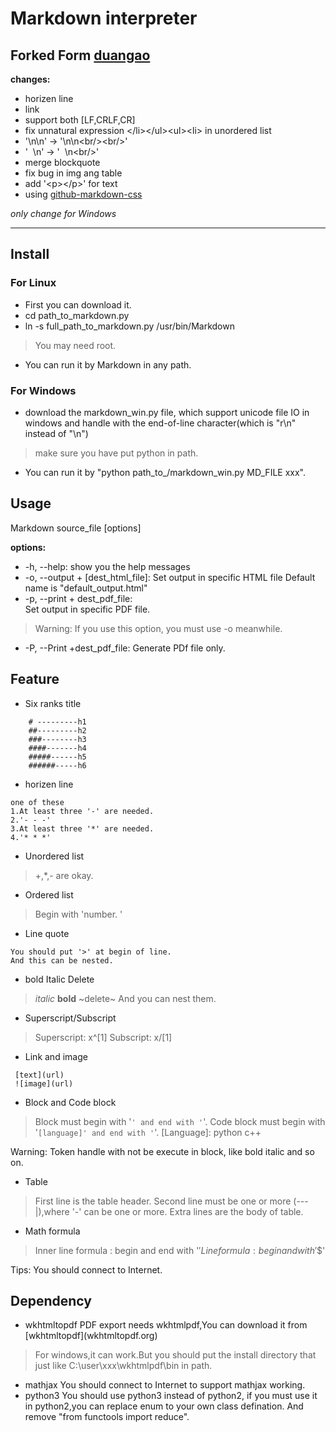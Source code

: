 # Markdown interpreter

## Forked Form [duangao](https://github.com/duangao/Markdown)
**changes:**
+ horizen line
+ link
+ support both [LF,CRLF,CR]
+ fix unnatural expression &lt;/li&gt;&lt;/ul&gt;&lt;ul&gt;&lt;li&gt; in unordered list
+ '\n\n' -> '\n\n&lt;br/&gt;&lt;br/&gt;'
+ '&nbsp;&nbsp;\n' -> '&nbsp;&nbsp;\n&lt;br/&gt;'
+ merge blockquote
+ fix bug in img ang table
+ add '&lt;p&gt;&lt;/p&gt;' for text
+ using [github-markdown-css](https://github.com/sindresorhus/github-markdown-css)

 *only change for Windows*

------------------------

## Install

### For Linux
+ First you can download it.
+ cd path_to_markdown.py 
+ ln -s full_path_to_markdown.py  /usr/bin/Markdown 
> You may need root. 

+ You can run it by Markdown in any path. 

### For Windows
+ download the markdown_win.py file, which support unicode file IO in windows and handle with the end-of-line character(which is \"r\n" instead of "\n")

> make sure you have put python in path.

+ You can run it by "python path_to_/markdown_win.py  MD_FILE xxx".

## Usage
Markdown source_file [options]

 **options:**
+ -h, --help: 
	show you the help messages
+ -o, --output + [dest_html_file]:
	Set output in specific HTML file
	Default name is "default_output.html"
+ -p, --print + dest_pdf_file:  
	Set output in specific PDF file.

> Warning: If you use this option, you must use -o meanwhile.

+ -P, --Print +dest_pdf_file:
	Generate PDf file only.

## Feature 
+ Six ranks title 
```
    # ---------h1
    ##---------h2
    ###--------h3
    ####-------h4
    #####------h5
    ######-----h6

```
+ horizen line 
```
one of these
1.At least three '-' are needed.
2.'- - -'
3.At least three '*' are needed.
4.'* * *'
```
+ Unordered list
> +,*,- are okay.

+ Ordered list
> Begin with 'number. '

+ Line quote
```
You should put '>' at begin of line.
And this can be nested.
```
+ bold  Italic Delete 
> *italic*
> **bold**
> ~delete~
And you can nest them.

+ Superscript/Subscript
> Superscript: x^[1]
> Subscript:   x/[1]

+ Link and image
```
 [text](url)
 ![image](url)
```

+ Block and Code block
> Block must begin with '```' and end with '```'.
> Code block must begin with '```[language]' and end with '```'.
[Language]: python c++ 

Warning: Token handle with not be execute in block, like bold italic and so on. 

+ Table 

> First line is the table header.
> Second line must be one or more (---|),where '-' can be one or more.
> Extra lines are the body of table.

+ Math formula 
> Inner line formula : begin and end with '$'
> Line formula: begin and with '$$'

Tips: You should connect to Internet. 

## Dependency
+ wkhtmltopdf
	PDF export needs wkhtmlpdf,You can download it from \[wkhtmltopdf](wkhtmltopdf.org)
> For windows,it can work.But you should put the install directory that just like C:\user\xxx\wkhtmlpdf\bin in path.

+ mathjax
	You should connect to Internet to support mathjax working.
+ python3 
	You should use python3 instead of python2, if you must use it in python2,you can replace enum to your own class defination. And remove "from functools import reduce".


